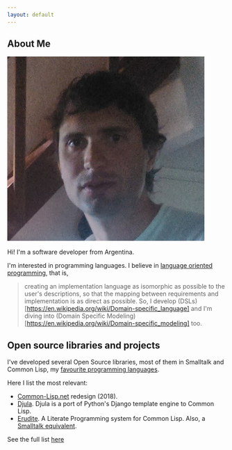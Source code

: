 ```yaml
---
layout: default
---
```


## About Me

<img class="profile-picture" src="face.png">

Hi! I'm a software developer from Argentina.

I'm interested in programming languages. I believe in [language oriented programming](https://en.wikipedia.org/wiki/Language-oriented_programming), that is, 
> creating an implementation language as isomorphic as possible to the user's descriptions, so that the mapping between requirements and implementation is as direct as possible. 
So, I develop (DSLs)[https://en.wikipedia.org/wiki/Domain-specific_language] and I'm diving into (Domain Specific Modeling)[https://en.wikipedia.org/wiki/Domain-specific_modeling] too.

## Open source libraries and projects

I've developed several Open Source libraries, most of them in Smalltalk and Common Lisp, my [favourite programming languages](/favouriteProgrammingLanguages).

Here I list the most relevant:

* [Common-Lisp.net](http://common-lisp.net) redesign (2018).
* [Djula](https://github.com/mmontone/djula). Djula is a port of Python's Django template engine to Common Lisp.
* [Erudite](https://github.com/mmontone/erudite). A Literate Programming system for Common Lisp. Also, a [Smalltalk equivalent](https://bitbucket.org/mmontone/cuis-smalltalk-erudite).

See the full list [here](/software)
